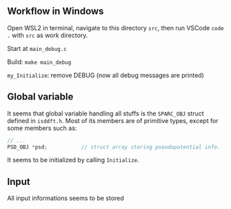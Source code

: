 ## Workflow in Windows

Open WSL2 in terminal, navigate to this directory `src`, then run VSCode `code .`
with `src` as work directory.

Start at `main_debug.c`

Build: `make main_debug`

`my_Initialize`: remove DEBUG (now all debug messages are printed)



## Global variable

It seems that global variable handling all stuffs is the `SPARC_OBJ` struct defined
in `isddft.h`. Most of its members are of primitive types, except for some members
such as:
```c
// ...
PSD_OBJ *psd;           // struct array storing pseudopotential info.
```

It seems to be initialized by calling `Initialize`.

## Input

All input informations seems to be stored 
